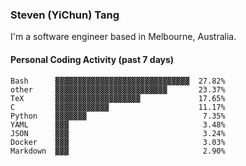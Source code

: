 ### Steven (YiChun) Tang

I'm a software engineer based in Melbourne, Australia.

#### Personal Coding Activity (past 7 days)
```
Bash      ▓▓▓▓▓▓▓▓▓▓▓▓▓▓▓▓▓▓▓▓▓▓▓▓▓▓▓▓▓▓  27.82%
other     ▓▓▓▓▓▓▓▓▓▓▓▓▓▓▓▓▓▓▓▓▓▓▓▓▓       23.37%
TeX       ▓▓▓▓▓▓▓▓▓▓▓▓▓▓▓▓▓▓▓             17.65%
C         ▓▓▓▓▓▓▓▓▓▓▓▓                    11.17%
Python    ▓▓▓▓▓▓▓                          7.35%
YAML      ▓▓▓                              3.48%
JSON      ▓▓▓                              3.24%
Docker    ▓▓▓                              3.03%
Markdown  ▓▓▓                              2.90%
```
